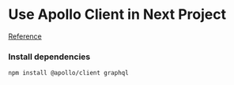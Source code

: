 # Use Apollo Client in Next Project

[Reference](https://www.apollographql.com/docs/react/get-started)

### Install dependencies

`npm install @apollo/client graphql`
